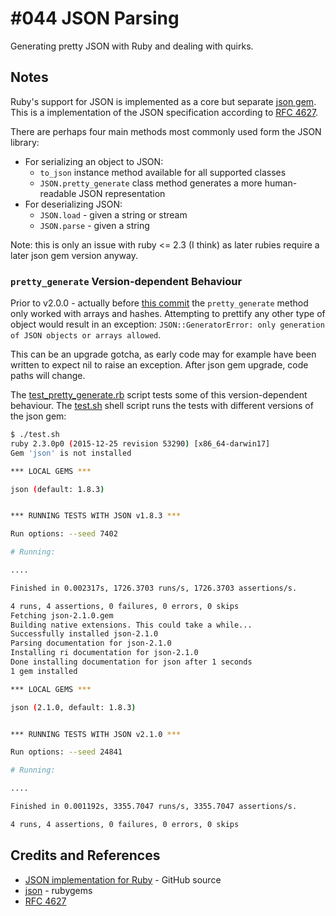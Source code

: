 # #044 JSON Parsing

Generating pretty JSON with Ruby and dealing with quirks.

## Notes

Ruby's support for JSON is implemented as a core but separate [json gem](https://github.com/flori/json).
This is a implementation of the JSON specification according to [RFC 4627](https://www.ietf.org/rfc/rfc4627.txt).

There are perhaps four main methods most commonly used form the JSON library:

* For serializing an object to JSON:
    * `to_json` instance method available for all supported classes
    * `JSON.pretty_generate` class method generates a more human-readable JSON representation
* For deserializing JSON:
    * `JSON.load` - given a string or stream
    * `JSON.parse` - given a string

Note: this is only an issue with ruby <= 2.3 (I think) as later rubies require a later json gem version anyway.

### `pretty_generate` Version-dependent Behaviour

Prior to v2.0.0 -
actually before [this commit](https://github.com/flori/json/commit/4b843b585060212e8c396073f79627bf081491db#diff-c396b704e4eb30dedc22d380848c050d)
the `pretty_generate` method only worked with arrays and hashes.
Attempting to prettify any other type of object would result in an exception: `JSON::GeneratorError: only generation of JSON objects or arrays allowed`.

This can be an upgrade gotcha, as early code may for example have been written to expect nil to raise an exception. After json gem upgrade, code paths will change.

The [test_pretty_generate.rb](./test_pretty_generate.rb) script tests some of this version-dependent behaviour.
The [test.sh](./test.sh) shell script runs the tests with different versions of the json gem:

```sh
$ ./test.sh
ruby 2.3.0p0 (2015-12-25 revision 53290) [x86_64-darwin17]
Gem 'json' is not installed

*** LOCAL GEMS ***

json (default: 1.8.3)


*** RUNNING TESTS WITH JSON v1.8.3 ***

Run options: --seed 7402

# Running:

....

Finished in 0.002317s, 1726.3703 runs/s, 1726.3703 assertions/s.

4 runs, 4 assertions, 0 failures, 0 errors, 0 skips
Fetching json-2.1.0.gem
Building native extensions. This could take a while...
Successfully installed json-2.1.0
Parsing documentation for json-2.1.0
Installing ri documentation for json-2.1.0
Done installing documentation for json after 1 seconds
1 gem installed

*** LOCAL GEMS ***

json (2.1.0, default: 1.8.3)


*** RUNNING TESTS WITH JSON v2.1.0 ***

Run options: --seed 24841

# Running:

....

Finished in 0.001192s, 3355.7047 runs/s, 3355.7047 assertions/s.

4 runs, 4 assertions, 0 failures, 0 errors, 0 skips
```

## Credits and References

* [JSON implementation for Ruby](https://github.com/flori/json) - GitHub source
* [json](https://rubygems.org/gems/json) - rubygems
* [RFC 4627](https://www.ietf.org/rfc/rfc4627.txt)
